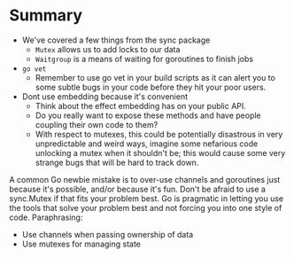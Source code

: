 # Summary

- We've covered a few things from the sync package
    - `Mutex` allows us to add locks to our data
    - `Waitgroup` is a means of waiting for goroutines to finish jobs
- `go vet`
    - Remember to use go vet in your build scripts as it can alert you to some subtle bugs in your code before they hit your poor users.
- Dont use embedding because it's convenient
    - Think about the effect embedding has on your public API.
    - Do you really want to expose these methods and have people coupling their own code to them?
    - With respect to mutexes, this could be potentially disastrous in very unpredictable and weird ways, imagine some nefarious code unlocking a mutex when it shouldn't be; this would cause some very strange bugs that will be hard to track down.

A common Go newbie mistake is to over-use channels and goroutines just because it's possible, and/or because it's fun. Don't be afraid to use a sync.Mutex if that fits your problem best. Go is pragmatic in letting you use the tools that solve your problem best and not forcing you into one style of code.
Paraphrasing:
- Use channels when passing ownership of data 
- Use mutexes for managing state